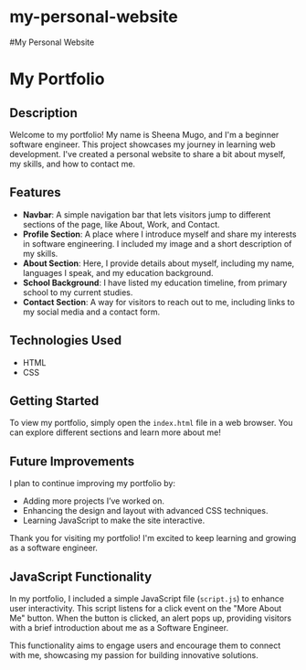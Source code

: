 # my-personal-website
#My Personal Website
# My Portfolio

## Description

Welcome to my portfolio! My name is Sheena Mugo, and I'm a beginner software engineer. This project showcases my journey in learning web development. I've created a personal website to share a bit about myself, my skills, and how to contact me.

## Features

- **Navbar**: A simple navigation bar that lets visitors jump to different sections of the page, like About, Work, and Contact.
- **Profile Section**: A place where I introduce myself and share my interests in software engineering. I included my image and a short description of my skills.
- **About Section**: Here, I provide details about myself, including my name, languages I speak, and my education background.
- **School Background**: I have listed my education timeline, from primary school to my current studies.
- **Contact Section**: A way for visitors to reach out to me, including links to my social media and a contact form.

## Technologies Used

- HTML
- CSS

## Getting Started

To view my portfolio, simply open the `index.html` file in a web browser. You can explore different sections and learn more about me!

## Future Improvements

I plan to continue improving my portfolio by:
- Adding more projects I’ve worked on.
- Enhancing the design and layout with advanced CSS techniques.
- Learning JavaScript to make the site interactive.

Thank you for visiting my portfolio! I'm excited to keep learning and growing as a software engineer.

## JavaScript Functionality

In my portfolio, I included a simple JavaScript file (`script.js`) to enhance user interactivity. This script listens for a click event on the "More About Me" button. When the button is clicked, an alert pops up, providing visitors with a brief introduction about me as a Software Engineer. 

This functionality aims to engage users and encourage them to connect with me, showcasing my passion for building innovative solutions.
